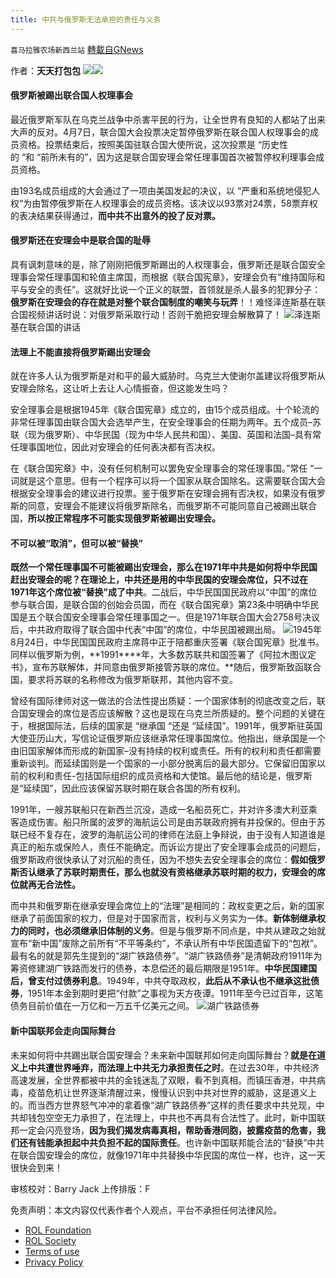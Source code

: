 ```yaml
---
title: 中共与俄罗斯无法承担的责任与义务
---
```

`喜马拉雅农场新西兰站` [轉載自GNews](https://gnews.org/zh-hans/2321047/)

作者：**天天打包包**
![](https://assets.gnews.org/wp-content/uploads/2022/04/G新闻-1.jpg)![](https://assets.gnews.org/wp-content/uploads/2022/04/图片-1-6.jpg)
#### **俄罗斯被踢出联合国人权理事会**

最近俄罗斯军队在乌克兰战争中杀害平民的行为，让全世界有良知的人都站了出来大声的反对。4月7日，联合国大会投票决定暂停俄罗斯在联合国人权理事会的成员资格。投票结束后，按照美国驻联合国大使所说，这次投票是 “历史性的 “和 “前所未有的”，因为这是联合国安理会常任理事国首次被暂停权利理事会成员资格。

由193名成员组成的大会通过了一项由美国发起的决议，以 “严重和系统地侵犯人权“为由暂停俄罗斯在人权理事会的成员资格。该决议以93票对24票，58票弃权的表决结果获得通过，**而中共不出意外的投了反对票。**

#### **俄罗斯还在安理会中是联合国的耻辱**

具有讽刺意味的是，除了刚刚把俄罗斯踢出的人权理事会，俄罗斯还是联合国安全理事会常任理事国和轮值主席国，而根据《联合国宪章》，安理会负有“维持国际和平与安全的责任”。这就好比说一个正义的联盟，首领就是杀人最多的犯罪分子：**俄罗斯在安理会的存在就是对整个联合国制度的嘲笑与玩弄**！！难怪泽连斯基在联合国视频讲话时说：对俄罗斯采取行动！否则干脆把安理会解散算了！
![](https://assets.gnews.org/wp-content/uploads/2022/04/图片-1-7.jpg)泽连斯基在联合国的讲话
#### **法理上不能直接将俄罗斯踢出安理会**

就在许多人认为俄罗斯是对和平的最大威胁时。乌克兰大使谢尔盖建议将俄罗斯从安理会除名，这让听上去让人心情振奋，但这能发生吗？

安全理事会是根据1945年《联合国宪章》成立的，由15个成员组成。十个轮流的非常任理事国由联合国大会选举产生，在安全理事会的任期为两年。五个成员–苏联（现为俄罗斯）、中华民国（现为中华人民共和国）、美国、英国和法国–具有常任理事国地位，因此对安理会的任何表决都有否决权。

在《联合国宪章》中，没有任何机制可以罢免安全理事会的常任理事国。”常任 “一词就是这个意思。但有一个程序可以将一个国家从联合国除名。这需要联合国大会根据安全理事会的建议进行投票。鉴于俄罗斯在安理会拥有否决权，如果没有俄罗斯的同意，安理会不能建议将俄罗斯除名，而俄罗斯不可能同意自己被踢出联合国，**所以按正常程序不可能实现俄罗斯被踢出安理会。**

#### **不可以被“取消”，但可以被“替换”**

**既然一个常任理事国不可能被踢出安理会，那么在1971年中共是如何将中华民国赶出安理会的呢？在理论上，中共还是用的中华民国的安理会席位，只不过在1971年这个席位被“替换”成了中共**。二战后，中华民国国民政府以“中国”的席位参与联合国，是联合国的创始会员国，而在《联合国宪章》第23条中明确中华民国是五个联合国安全理事会常任理事国之一。但是1971年联合国大会2758号决议后，中共政府取得了联合国中代表“中国”的席位，中华民国被踢出局。
![](https://assets.gnews.org/wp-content/uploads/2022/04/图片-2.jpg)1945年8月24日，中华民国国民政府主席蒋中正于陪都重庆签署《联合国宪章》批准书。
同样以俄罗斯为例，**1991****年，大多数苏联共和国签署了《阿拉木图议定书》，宣布苏联解体，并同意由俄罗斯接管苏联的席位。**随后，俄罗斯致函联合国，要求将苏联的名称修改为俄罗斯联邦，其他内容不变。

曾经有国际律师对这一做法的合法性提出质疑：一个国家体制的彻底改变之后，联合国安理会的席位是否应该解散？这也是现在乌克兰所质疑的。整个问题的关键在于，根据国际法，后续的国家是 “继承国 “还是 “延续国”。1991年，俄罗斯驻英国大使亚历山大，写信论证俄罗斯应该继承常任理事国席位。他指出，继承国是一个由旧国家解体而形成的新国家–没有持续的权利或责任。所有的权利和责任都需要重新谈判。而延续国则是一个国家的一小部分脱离后的最大部分。它保留旧国家以前的权利和责任-包括国际组织的成员资格和大使馆。最后他的结论是，俄罗斯是“延续国”，因此应该保留苏联时期在联合各国的所有权利。

1991年，一艘苏联船只在新西兰沉没，造成一名船员死亡，并对许多澳大利亚乘客造成伤害。船只所属的波罗的海航运公司是由苏联政府拥有并投保的。但由于苏联已经不复存在，波罗的海航运公司的律师在法庭上争辩说，由于没有人知道谁是真正的船东或保险人，责任不能确定。而诉讼方提出了安全理事会成员的问题后，俄罗斯政府很快承认了对沉船的责任，因为不想失去安全理事会的席位：**假如俄罗斯否认继承了苏联时期责任，那么也就没有资格继承苏联时期的权力，安理会的席位就再无合法性。**

而中共和俄罗斯在继承安理会席位上的“法理”是相同的：政权变更之后，新的国家继承了前面国家的权力，但是对于国家而言，权利与义务实为一体。**新体制继承权力的同时，也必须继承旧体制的义务**。但是与俄罗斯不同点是，中共从建政之始就宣布“新中国”废除之前所有“不平等条约”，不承认所有中华民国遗留下的“包袱”。最有名的就是郭先生提到的“湖广铁路债券”。“湖广铁路债券”是清朝政府1911年为筹资修建湖广铁路而发行的债券，本息偿还的最后期限是1951年。**中华民国建国后，曾支付过债券利息**。1949年，中共夺取政权，**此后从不承认也不继承这批债券**，1951年本金到期时更把“付款”之事视为天方夜谭。1911年至今已过百年，这笔债务目前价值在一万亿和一万五千亿美元之间。
![](https://assets.gnews.org/wp-content/uploads/2022/04/图片-3.jpg)湖广铁路债券
#### **新中国联邦会走向国际舞台**

未来如何将中共踢出联合国安理会？未来新中国联邦如何走向国际舞台？**就是在道义上中共遭世界唾弃，而法理上中共无力承担责任之时**。在过去30年，中共经济高速发展，全世界都被中共的金钱迷乱了双眼，看不到真相。而镇压香港，中共病毒，疫苗危机让世界逐渐清醒过来，慢慢认识到中共对世界的威胁，这是道义上的。而当西方世界怒气冲冲的拿着像“湖广铁路债券”这样的责任要求中共兑现，中共却钱包空空无力承担了，在法理上，中共也不再具有合法性了。此时，新中国联邦一定会闪亮登场，**因为我们揭发病毒真相，帮助香港同胞，披露疫苗的危害，我们还有钱能承担起中共负担不起的国际责任**。也许新中国联邦能合法的“替换”中共在联合国安理会的席位，就像1971年中共替换中华民国的席位一样，也许，这一天很快会到来！



审核校对：Barry Jack
上传排版：F

 

免责声明：本文内容仅代表作者个人观点，平台不承担任何法律风险。

- [ROL Foundation](https://rolfoundation.org/)
- [ROL Society](https://rolsociety.org/)
- [Terms of use](https://gnews.org/terms-of-use-3/)
- [Privacy Policy](https://gnews.org/privacy-policy/)
